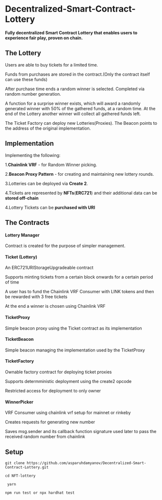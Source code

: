 # Decentralized-Smart-Contract-Lottery
  **Fully decentralized Smart Contract Lottery that enables users to experience fair play, proven on chain.**
  
  ## The Lottery
  Users are able to buy tickets for a limited time.
  
  Funds from purchases are stored in the contract.(Only the contract itself can use these funds)
  
  After purchase time ends a random winner is selected. Completed via random number generation.
  
  A function for a surprise winner exists, which will award a randomly generated winner with 50% of the gathered funds, at a random time.
  At the end of the Lottery another winner will collect all gathered funds left.
  
  The Ticket Factory can deploy new Lotteries(Proxies). The Beacon points to the address of the original implementation. 
  
  ## Implementation
Implementing the following:

1.**Chainlink VRF** - for Random Winner picking.

2.**Beacon Proxy Pattern** - for creating and maintaining new lottery rounds.

3.Lotteries can be deployed via **Create 2**.

4.Tickets are represented by **NFTs**(**ERC721**) and their additional data can be **stored off-chain**

4.Lottery Tickets can be **purchased with URI**
  
  ## The Contracts
  #### Lottery Manager 
 
  Contract is created for the purpose of simpler management.
  
  #### Ticket (Lottery)

 An ERC721URIStorageUpgradeable contract
 
 Supports minting tickets from a certain block onwards for a certain period of time
 
 A user has to fund the Chainlink VRF Consumer with LINK tokens and then be rewarded with 3 free tickets
 
 At the end a winner is chosen using Chainlink VRF

#### TicketProxy

Simple beacon proxy using the Ticket contract as its implementation

#### TicketBeacon

Simple beacon managing the implementation used by the TicketProxy

#### TicketFactory

Ownable factory contract for deploying ticket proxies

Supports determministic deployment using the create2 opcode

Restricted access for deployment to only owner

#### WinnerPicker

VRF Consumer using chainlink vrf setup for mainnet or rinkeby

Creates requests for generating new number

Saves msg.sender and its callback function signature used later to pass the received random number from chainlink


## Setup


```git clone https://github.com/asparuhdamyanov/Decentralized-Smart-Contract-Lottery.git```

```cd NFT-lottery```

``` yarn```

```npm run test or npx hardhat test```




